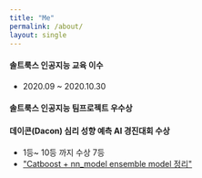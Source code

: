 ```yaml
---
title: "Me"
permalink: /about/
layout: single
---
```


#### 솔트룩스 인공지능 교육 이수 
  - 2020.09 ~ 2020.10.30
  
#### 솔트룩스 인공지능 팀프로젝트 우수상

#### 데이콘(Dacon) 심리 성향 예측 AI 경진대회 수상 
  - 1등~ 10등 까지 수상 7등
  - ["Catboost + nn_model ensemble model 정리"](https://dacon.io/competitions/official/235647/codeshare/1797?page=1&dtype=recent&ptype=pub)